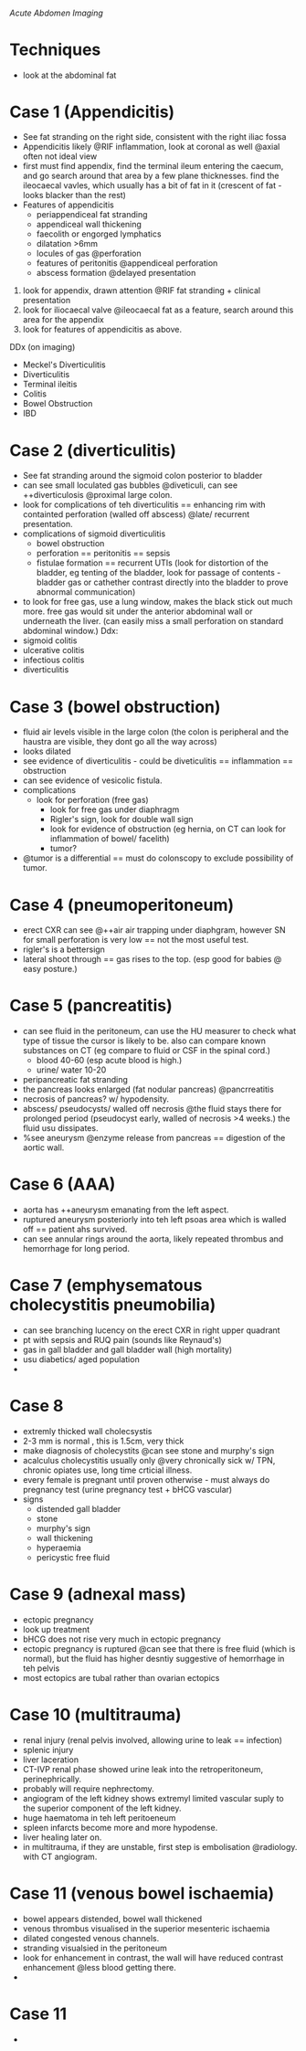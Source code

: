 ###### Acute Abdomen Imaging

# Techniques
- look at the abdominal fat

# Case 1 (Appendicitis)
- See fat stranding on the right side, consistent with the right iliac fossa
- Appendicitis likely @RIF inflammation, look at coronal as well @axial often not ideal view
- first must find appendix, find the terminal ileum entering the caecum, and go search around that area by a few plane thicknesses. find the ileocaecal vavles, which usually has a bit of fat in it (crescent of fat - looks blacker than the rest)
- Features of appendicitis
    + periappendiceal fat stranding
    + appendiceal wall thickening
    + faecolith or engorged lymphatics
    + dilatation >6mm
    + locules of gas @perforation 
    + features of peritonitis @appendiceal perforation 
    + abscess formation @delayed presentation
1. look for appendix, drawn attention @RIF fat stranding + clinical presentation
2. look for iliocaecal valve @ileocaecal fat as a feature, search around this area for the appendix
3. look for features of appendicitis as above.

DDx (on imaging)
- Meckel's Diverticulitis
- Diverticulitis
- Terminal ileitis
- Colitis
- Bowel Obstruction
- IBD

# Case 2 (diverticulitis)
- See fat stranding around the sigmoid colon posterior to bladder
- can see small loculated gas bubbles @diveticuli, can see ++diverticulosis @proximal large colon. 
- look for complications of teh diverticulitis == enhancing rim with containted perforation (walled off abscess) @late/ recurrent presentation. 
- complications of sigmoid diverticulitis
    + bowel obstruction
    + perforation == peritonitis == sepsis
    + fistulae formation == recurrent UTIs (look for distortion of the bladder, eg tenting of the bladder, look for passage of contents - bladder gas or cathether contrast directly into the bladder to prove abnormal communication)
- to look for free gas, use a lung window, makes the black stick out much more. free gas would sit under the anterior abdominal wall or underneath the liver. (can easily miss a small perforation on standard abdominal window.)
Ddx:
- sigmoid colitis
- ulcerative colitis
- infectious colitis
- diverticulitis


# Case 3 (bowel obstruction)
- fluid air levels visible in the large colon (the colon is peripheral and the haustra are visible, they dont go all the way across)
- looks dilated
- see evidence of diverticulitis - could be diveticulitis == inflammation == obstruction
- can see evidence of vesicolic fistula.
- complications
    + look for perforation (free gas)
        * look for free gas under diaphragm
        * Rigler's sign, look for double wall sign 
        * look for evidence of obstruction (eg hernia, on CT can look for inflammation of bowel/ facelith)
        * tumor?
- @tumor is a differential == must do colonscopy to exclude possibility of tumor.

# Case 4 (pneumoperitoneum)
- erect CXR can see @++air air trapping under diaphgram, however SN for small perforation is very low == not the most useful test.
- rigler's is a bettersign
- lateral shoot through == gas rises to the top. (esp good for babies @ easy posture.)

# Case 5 (pancreatitis)
- can see fluid in the peritoneum, can use the HU measurer to check what type of tissue the cursor is likely to be. also can compare known substances on CT (eg compare to fluid or CSF in the spinal cord.)
    + blood 40-60 (esp acute blood is high.)
    + urine/ water 10-20
- peripancreatic fat stranding
- the pancreas looks enlarged (fat nodular pancreas) @pancrreatitis 
- necrosis of pancreas? w/ hypodensity.
- abscess/ pseudocysts/ walled off necrosis @the fluid stays there for prolonged period (pseudocyst early, walled of necrosis >4 weeks.) the fluid usu dissipates.
- %see aneurysm @enzyme release from pancreas == digestion of the aortic wall.


# Case 6 (AAA)
- aorta has ++aneurysm emanating from the left aspect.
- ruptured aneurysm posteriorly into teh left psoas area which is walled off == patient ahs survived.
- can see annular rings around the aorta, likely repeated thrombus and hemorrhage for long period.


# Case 7 (emphysematous cholecystitis pneumobilia)
- can see branching lucency on the erect CXR in right upper quadrant
- pt with sepsis and RUQ pain (sounds like Reynaud's)
- gas in gall bladder and gall bladder wall (high mortality)
- usu diabetics/ aged population
- 


# Case 8 
- extremly thicked wall cholecsystis
- 2-3 mm is normal , this is 1.5cm, very thick
- make diagnosis of cholecystits @can see stone and murphy's sign
- acalculus cholecystitis usually only @very chronically sick w/ TPN, chronic opiates use, long time crticial illness.
- every female is pregnant until proven otherwise - must always do pregnancy test (urine pregnancy test + bHCG vascular)
- signs
    + distended gall bladder
    + stone
    + murphy's sign
    + wall thickening
    + hyperaemia
    + pericystic free fluid


# Case 9 (adnexal mass)
- ectopic pregnancy
- look up treatment
- bHCG does not rise very much in ectopic pregnancy
- ectopic pregnancy is ruptured @can see that there is free fluid (which is normal), but the fluid has higher desntiy suggestive of hemorrhage in teh pelvis
- most ectopics are tubal rather than ovarian ectopics



# Case 10 (multitrauma)
- renal injury (renal pelvis involved, allowing urine to leak == infection) 
- splenic injury
- liver laceration
- CT-IVP renal phase showed urine leak into the retroperitoneum, perinephrically. 
- probably will require nephrectomy.
- angiogram of the left kidney shows extremyl limited vascular suply to the superior component of the left kidney.
- huge haematoma in teh left peritoeneum
- spleen infarcts become more and more hypodense.
- liver healing later on.
- in multitrauma, if they are unstable, first step is embolisation @radiology. with CT angiogram. 


# Case 11 (venous bowel ischaemia)
- bowel appears distended, bowel wall thickened
- venous thrombus visualised in the superior mesenteric ischaemia
- dilated congested venous channels.
- stranding visualsied in the peritoneum
- look for enhancement in contrast, the wall will have reduced contrast enhancement @less blood getting there.
- 

# Case 11 
- 
